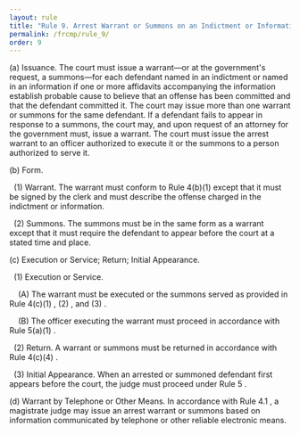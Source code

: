 ```yaml
---
layout: rule
title: "Rule 9. Arrest Warrant or Summons on an Indictment or Information"
permalink: /frcmp/rule_9/
order: 9
---
```


(a) Issuance. The court must issue a warrant—or at the government's request, a summons—for each defendant named in an indictment or named in an information if one or more affidavits accompanying the information establish probable cause to believe that an offense has been committed and that the defendant committed it. The court may issue more than one warrant or summons for the same defendant. If a defendant fails to appear in response to a summons, the court may, and upon request of an attorney for the government must, issue a warrant. The court must issue the arrest warrant to an officer authorized to execute it or the summons to a person authorized to serve it.


(b) Form.


&nbsp;&nbsp;(1) Warrant. The warrant must conform to Rule 4(b)(1) except that it must be signed by the clerk and must describe the offense charged in the indictment or information.


&nbsp;&nbsp;(2) Summons. The summons must be in the same form as a warrant except that it must require the defendant to appear before the court at a stated time and place.


(c) Execution or Service; Return; Initial Appearance.


&nbsp;&nbsp;(1) Execution or Service.


&nbsp;&nbsp;&nbsp;&nbsp;(A) The warrant must be executed or the summons served as provided in Rule 4(c)(1) , (2) , and (3) .


&nbsp;&nbsp;&nbsp;&nbsp;(B) The officer executing the warrant must proceed in accordance with Rule 5(a)(1) .


&nbsp;&nbsp;(2) Return. A warrant or summons must be returned in accordance with Rule 4(c)(4) .


&nbsp;&nbsp;(3) Initial Appearance. When an arrested or summoned defendant first appears before the court, the judge must proceed under Rule 5 .


(d) Warrant by Telephone or Other Means. In accordance with Rule 4.1 , a magistrate judge may issue an arrest warrant or summons based on information communicated by telephone or other reliable electronic means.